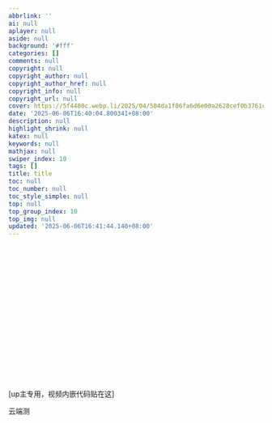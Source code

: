 ```yaml
---
abbrlink: ''
ai: null
aplayer: null
aside: null
background: '#fff'
categories: []
comments: null
copyright: null
copyright_author: null
copyright_author_href: null
copyright_info: null
copyright_url: null
cover: https://5f4480c.webp.li/2025/04/504da1f86fa6d6e00a2628cef0b3761c.jpg
date: '2025-06-06T16:40:04.800341+08:00'
description: null
highlight_shrink: null
katex: null
keywords: null
mathjax: null
swiper_index: 10
tags: []
title: title
toc: null
toc_number: null
toc_style_simple: null
top: null
top_group_index: 10
top_img: null
updated: '2025-06-06T16:41:44.140+08:00'
---
```

<div class="video-container">
[up主专用，视频内嵌代码贴在这]
</div>

<style>
.video-container {
    position: relative;
    width: 100%;
    padding-top: 56.25%; /* 16:9 aspect ratio (height/width = 9/16 * 100%) */
}

.video-container iframe {
    position: absolute;
    top: 0;
    left: 0;
    width: 100%;
    height: 100%;
}
</style>

云端测
